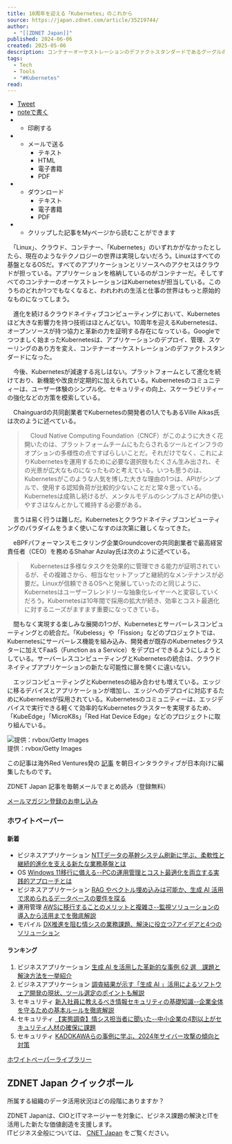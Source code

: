 ```yaml
---
title: 10周年を迎える「Kubernetes」のこれから
source: https://japan.zdnet.com/article/35219744/
author:
  - "[[ZDNET Japan]]"
published: 2024-06-06
created: 2025-05-06
description: コンテナーオーケストレーションのデファクトスタンダードであるグーグルの「Kubernetes」が10周年を迎えた。クラウドネイティブコンピューティングの進化とともに、Kubernetesは今後、どのような方向に進んでいくのだろうか。
tags:
  - Tech
  - Tools
  - "#Kubernetes"
read:
---
```

- [Tweet](https://twitter.com/share?ref_src=twsrc%5Etfw)
- [noteで書く](https://note.mu/intent/post?url=https%3A%2F%2Fjapan.zdnet.com%2Farticle%2F35219744%2F&ref=https%3A%2F%2Fjapan.zdnet.com%2Farticle%2F35219744%2F&hashtags=ZDNET)
- - 印刷する
- - メールで送る
	- テキスト
	- HTML
	- 電子書籍
	- PDF
- - ダウンロード
	- テキスト
	- 電子書籍
	- PDF
- - クリップした記事をMyページから読むことができます

　「Linux」、クラウド、コンテナー、「Kubernetes」のいずれかがなかったとしたら、現在のようなテクノロジーの世界は実現しないだろう。Linuxはすべての基盤となるOSだ。すべてのアプリケーションとリソースへのアクセスはクラウドが担っている。アプリケーションを格納しているのがコンテナーだ。そしてすべてのコンテナーのオーケストレーションはKubernetesが担当している。このうちのどれか1つでもなくなると、われわれの生活と仕事の世界はもっと原始的なものになってしまう。

　進化を続けるクラウドネイティブコンピューティングにおいて、Kubernetesほど大きな影響力を持つ技術はほとんどない。10周年を迎えるKubernetesは、オープンソースが持つ協力と革新の力を証明する存在になっている。Googleでつつましく始まったKubernetesは、アプリケーションのデプロイ、管理、スケーリングのあり方を変え、コンテナーオーケストレーションのデファクトスタンダードになった。

　今後、Kubernetesが減速する兆しはない。プラットフォームとして進化を続けており、新機能や改良が定期的に加えられている。Kubernetesのコミュニティーは、ユーザー体験のシンプル化、セキュリティの向上、スケーラビリティーの強化などの方策を模索している。

　Chainguardの共同創業者でKubernetesの開発者の1人でもあるVille Aikas氏は次のように述べている。

> 　Cloud Native Computing Foundation（CNCF）がこのように大きく花開いたのは、プラットフォームチームにもたらされるツールとインフラのオプションの多様性の点ですばらしいことだ。それだけでなく、これによりKubernetesを運用するために必要な選択肢もたくさん生み出され、その光景が広大なものになったものと考えている。いつも思うのは、Kubernetesがこのような人気を博した大きな理由の1つは、APIがシンプルで、使用する認知負荷が比較的少ないことだと常々思っている。Kubernetesは成熟し続けるが、メンタルモデルのシンプルさとAPIの使いやすさはなんとかして維持する必要がある。

　言うは易く行うは難しだ。Kubernetesとクラウドネイティブコンピューティングのパラダイムをうまく使いこなすのは次第に難しくなってきた。

　eBPFパフォーマンスモニタリング企業Groundcoverの共同創業者で最高経営責任者（CEO）を務めるShahar Azulay氏は次のように述べている。

> 　Kubernetesは多様なタスクを効果的に管理できる能力が証明されているが、その複雑さから、相当なセットアップと継続的なメンテナンスが必要だ。Linuxが信頼できるOSへと発展していったのと同じように、Kubernetesはユーザーフレンドリーな抽象化レイヤーへと変容していくだろう。Kubernetesは10年間で採用の拡大が続き、効率とコスト最適化に対するニーズがますます重要になってきている。

　間もなく実現する楽しみな展開の1つが、Kubernetesとサーバーレスコンピューティングとの統合だ。「Kubeless」や「Fission」などのプロジェクトでは、Kubernetesにサーバーレス機能を組み込み、開発者が既存のKubernetesクラスターに加えてFaaS（Function as a Service）をデプロイできるようにしようとしている。サーバーレスコンピューティングとKubernetesの統合は、クラウドネイティブアプリケーションの新たな可能性に扉を開くに違いない。

　エッジコンピューティングとKubernetesの組み合わせも増えている。エッジに移るデバイスとアプリケーションが増加し、エッジへのデプロイに対応するためにKubernetesが採用されている。Kubernetesのコミュニティーは、エッジデバイスで実行できる軽くて効率的なKubernetesクラスターを実現するため、「KubeEdge」「MicroK8s」「Red Hat Device Edge」などのプロジェクトに取り組んでいる。

![提供：rvbox/Getty Images](https://japan.zdnet.com/storage/2024/06/06/dd97a486fa4ffe135c941c8807502f5c/steersailgettyimages-524856023_1280-1.jpg)  
提供：rvbox/Getty Images

この記事は海外Red Ventures発の [記事](https://www.zdnet.com/article/kubernetes-turns-10-how-it-steered-cloud-native-computing-for-the-last-decade-and-whats-next/) を朝日インタラクティブが日本向けに編集したものです。

ZDNET Japan 記事を毎朝メールでまとめ読み（登録無料）

[メールマガジン登録のお申し込み](https://japan.zdnet.com/newsletter/)

### ホワイトペーパー

#### 新着

- ビジネスアプリケーション
	[
	NTTデータの基幹システム刷新に学ぶ、柔軟性と継続的進化を支える新たな業務基盤とは
	](https://japan.zdnet.com/paper/30000956/30008280/)
- OS
	[
	Windows 11移行に備える--PCの運用管理とコスト最適化を両立する実践的アプローチとは
	](https://japan.zdnet.com/paper/30001793/30008279/)
- ビジネスアプリケーション
	[
	RAG やベクトル埋め込みは可能か、生成 AI 活用で求められるデータベースの要件を探る
	](https://japan.zdnet.com/paper/30001001/30008277/)
- 運用管理
	[
	AWSに移行することのメリットと複雑さ--監視ソリューションの導入から活用までを徹底解説
	](https://japan.zdnet.com/paper/30001584/30008278/)
- モバイル
	[
	DX推進を阻む情シスの業務課題、解決に役立つ7アイデアと4つのソリューション
	](https://japan.zdnet.com/paper/30001737/30008271/)

#### ランキング

1. ビジネスアプリケーション
	[
	生成 AI を活用した革新的な事例 62 選　課題と解決方法を一挙紹介
	](https://japan.zdnet.com/paper/30001001/30008155/)
2. ビジネスアプリケーション
	[
	調査結果が示す「生成 AI 」活用によるソフトウェア開発の現状、ツール選定のポイントも解説
	](https://japan.zdnet.com/paper/30001001/30008154/)
3. セキュリティ
	[
	新入社員に教えるべき情報セキュリティの基礎知識--企業全体を守るための基本ルールを徹底解説
	](https://japan.zdnet.com/paper/30001727/30008229/)
4. セキュリティ
	[
	【実態調査】情シス担当者に聞いた--中小企業の4割以上がセキュリティ人材の確保に課題
	](https://japan.zdnet.com/paper/20022581/30008245/)
5. セキュリティ
	[
	KADOKAWAらの事例に学ぶ、2024年サイバー攻撃の傾向と対策
	](https://japan.zdnet.com/paper/30001727/30008225/)

[ホワイトペーパーライブラリー](https://japan.zdnet.com/paper/)

## ZDNET Japan クイックポール

所属する組織のデータ活用状況はどの段階にありますか？

ZDNET Japanは、CIOとITマネージャーを対象に、ビジネス課題の解決とITを活用した新たな価値創造を支援します。  
ITビジネス全般については、 [CNET Japan](https://japan.cnet.com/) をご覧ください。